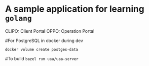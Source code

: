 
# A sample application for learning `golang`


CLIPO: Client Portal
OPPO: Operation Portal


#For PostgreSQL in docker during dev

`docker volume create postges-data`



#To build
`bazel run uaa/uaa-server`

